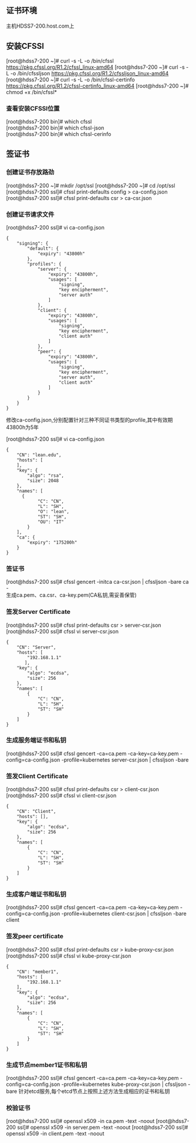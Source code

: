 ## 证书环境
主机HDSS7-200.host.com上

## 安装CFSSl
[root@hdss7-200 ~]# curl -s -L -o /bin/cfssl https://pkg.cfssl.org/R1.2/cfssl_linux-amd64
[root@hdss7-200 ~]# curl -s -L -o /bin/cfssljson https://pkg.cfssl.org/R1.2/cfssljson_linux-amd64
[root@hdss7-200 ~]# curl -s -L -o /bin/cfssl-certinfo https://pkg.cfssl.org/R1.2/cfssl-certinfo_linux-amd64
[root@hdss7-200 ~]# chmod +x /bin/cfssl* 

### 查看安装CFSSl位置
[root@hdss7-200 bin]# which cfssl   
[root@hdss7-200 bin]# which cfssl-json  
[root@hdss7-200 bin]# which cfssl-cerinfo  

## 签证书
### 创建证书存放路劲
[root@hdss7-200 ~]# mkdir /opt/ssl
[root@hdss7-200 ~]# cd /opt/ssl
[root@hdss7-200 ssl]# cfssl print-defaults config > ca-config.json
[root@hdss7-200 ssl]# cfssl print-defaults csr > ca-csr.json 

### 创建证书请求文件
[root@hdss7-200 ssl]# vi ca-config.json 
```base
{
    "signing": {
        "default": {
            "expiry": "43800h"
        },
        "profiles": {
            "server": {
                "expiry": "43800h",
                "usages": [
                    "signing",
                    "key encipherment",
                    "server auth"
                ]
            },
            "client": {
                "expiry": "43800h",
                "usages": [
                    "signing",
                    "key encipherment",
                    "client auth"
                ]
            },
            "peer": {
                "expiry": "43800h",
                "usages": [
                    "signing",
                    "key encipherment",
                    "server auth",
                    "client auth"
                ]
            }
        }
    }
}
```
修改ca-config.json,分别配置针对三种不同证书类型的profile,其中有效期43800h为5年  

[root@hdss7-200 ssl]# vi ca-config.json
```base
{
    "CN": "lean.edu",
    "hosts": [
    ],
    "key": {
        "algo": "rsa",
        "size": 2048
    },
    "names": [
      {
            "C": "CN",
            "L": "SH",
            "O": "lean",
            "ST": "SH",
            "OU": "IT"
        }
    ],
    "ca": {
        "expiry": "175200h"
    }
}
```

### 签证书
[root@hdss7-200 ssl]# cfssl gencert -initca ca-csr.json | cfssljson -bare ca -  
生成ca.pem、ca.csr、ca-key.pem(CA私钥,需妥善保管)

### 签发Server Certificate
[root@hdss7-200 ssl]# cfssl print-defaults csr > server-csr.json  
[root@hdss7-200 ssl]# cfssl vi server-csr.json  
```base
{
    "CN": "Server",
    "hosts": [
        "192.168.1.1"
       ],
    "key": {
        "algo": "ecdsa",
        "size": 256
    },
    "names": [
        {
            "C": "CN",
            "L": "SH",
            "ST": "SH"
        }
    ]
}
```
### 生成服务端证书和私钥
[root@hdss7-200 ssl]# cfssl gencert -ca=ca.pem -ca-key=ca-key.pem -config=ca-config.json -profile=kubernetes server-csr.json | cfssljson -bare

### 签发Client Certificate
[root@hdss7-200 ssl]# cfssl print-defaults csr > client-csr.json  
[root@hdss7-200 ssl]# cfssl vi client-csr.json  
```base
{
    "CN": "Client",
    "hosts": [],
    "key": {
        "algo": "ecdsa",
        "size": 256
    },
    "names": [
        {
            "C": "CN",
            "L": "SH",
            "ST": "SH"
        }
    ]
}
```
### 生成客户端证书和私钥
[root@hdss7-200 ssl]# cfssl gencert -ca=ca.pem -ca-key=ca-key.pem -config=ca-config.json -profile=kubernetes client-csr.json | cfssljson -bare client  


### 签发peer certificate
[root@hdss7-200 ssl]# cfssl print-defaults csr > kube-proxy-csr.json  
[root@hdss7-200 ssl]# cfssl vi kube-proxy-csr.json  
```base
{
    "CN": "member1",
    "hosts": [
        "192.168.1.1"
    ],
    "key": {
        "algo": "ecdsa",
        "size": 256
    },
    "names": [
        {
            "C": "CN",
            "L": "SH",
            "ST": "SH"
        }
    ]
}
```

### 生成节点member1证书和私钥
[root@hdss7-200 ssl]# cfssl gencert -ca=ca.pem -ca-key=ca-key.pem -config=ca-config.json -profile=kubernetes kube-proxy-csr.json | cfssljson -bare 
针对etcd服务,每个etcd节点上按照上述方法生成相应的证书和私钥  

### 校验证书
[root@hdss7-200 ssl]# openssl x509 -in ca.pem -text -noout
[root@hdss7-200 ssl]# openssl x509 -in server.pem -text -noout
[root@hdss7-200 ssl]# openssl x509 -in client.pem -text -noout